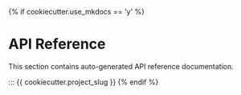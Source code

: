 {% if cookiecutter.use_mkdocs == 'y' %}
# API Reference

This section contains auto-generated API reference documentation.

::: {{ cookiecutter.project_slug }}
{% endif %}
